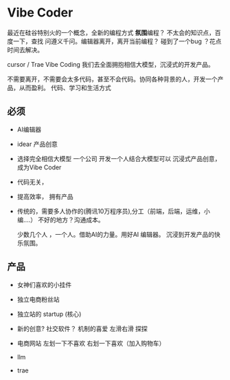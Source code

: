 # Vibe Coder
 最近在硅谷特别火的一个概念，全新的编程方式
 **氛围**编程？
 不太会的知识点，百度一下，查找
 问遵义千问。编辑器离开，离开当前编程？
 碰到了一个bug ？花点时间去解决。

 cursor / Trae
 Vibe Coding 我们去全面拥抱相信大模型，沉浸式的开发产品。

 不需要离开，不需要会太多代码，甚至不会代码。协同各种背景的人，开发一个产品，从而盈利。
 代码、学习和生活方式

 ## 必须
 - AI编辑器
 - idear  产品创意
 - 选择完全相信大模型 一个公司 开发一个人结合大模型可以
    沉浸式产品创意，成为Vibe Coder
 - 代码无关，
 - 提高效率， 拥有产品

 - 传统的，需要多人协作的(腾讯10万程序员),分工（前端，后端，运维，小编....）
     不好的地方？沟通成本。

     少数几个人 ，一个人。借助AI的力量。用好AI 编辑器。
     沉浸到开发产品的快乐氛围。

## 产品
 - 女神们喜欢的小挂件
 - 独立电商粉丝站
 - 独立站的 startup (核心)
 
 
 - 新的创意?
   社交软件？ 机制的喜爱
   左滑右滑 探探

 - 电商网站 
   左划一下不喜欢 右划一下喜欢（加入购物车）


 - llm
 - trae 